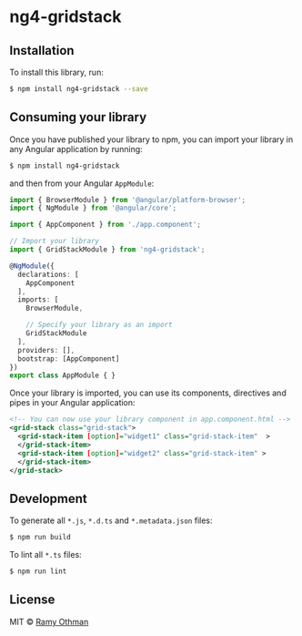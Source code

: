 # ng4-gridstack

## Installation

To install this library, run:

```bash
$ npm install ng4-gridstack --save
```

## Consuming your library

Once you have published your library to npm, you can import your library in any Angular application by running:

```bash
$ npm install ng4-gridstack
```

and then from your Angular `AppModule`:

```typescript
import { BrowserModule } from '@angular/platform-browser';
import { NgModule } from '@angular/core';

import { AppComponent } from './app.component';

// Import your library
import { GridStackModule } from 'ng4-gridstack';

@NgModule({
  declarations: [
    AppComponent
  ],
  imports: [
    BrowserModule,

    // Specify your library as an import
    GridStackModule
  ],
  providers: [],
  bootstrap: [AppComponent]
})
export class AppModule { }
```

Once your library is imported, you can use its components, directives and pipes in your Angular application:

```xml
<!-- You can now use your library component in app.component.html -->
<grid-stack class="grid-stack">
  <grid-stack-item [option]="widget1" class="grid-stack-item"  >
  </grid-stack-item>
  <grid-stack-item [option]="widget2" class="grid-stack-item" >
  </grid-stack-item>
</grid-stack>
```

## Development

To generate all `*.js`, `*.d.ts` and `*.metadata.json` files:

```bash
$ npm run build
```

To lint all `*.ts` files:

```bash
$ npm run lint
```

## License

MIT © [Ramy Othman](mailto:ramy.mostafa@gmail.com)
